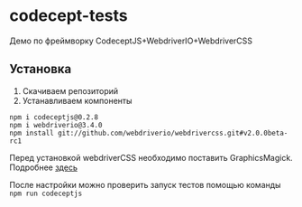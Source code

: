# codecept-tests

Демо по фреймворку CodeceptJS+WebdriverIO+WebdriverCSS

## Установка
1. Скачиваем репозиторий
2. Устанавливаем компоненты
```
npm i codeceptjs@0.2.8
npm i webdriverio@3.4.0
npm install git://github.com/webdriverio/webdrivercss.git#v2.0.0beta-rc1
```
Перед установкой webdriverCSS необходимо поставить GraphicsMagick. Подробнее [здесь](https://github.com/webdriverio/webdrivercss#install)

После настройки можно проверить запуск тестов  помощью команды `npm run codeceptjs`
